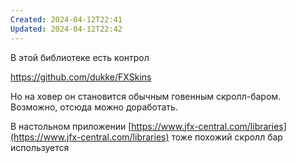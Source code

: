 ```yaml
---
Created: 2024-04-12T22:41
Updated: 2024-04-12T22:42
---
```

В этой библиотеке есть контрол

https://github.com/dukke/FXSkins

Но на ховер он становится обычным говенным скролл-баром. Возможно, отсюда можно доработать.

  

В настольном приложении [https://www.jfx-central.com/libraries](https://www.jfx-central.com/libraries) тоже похожий скролл бар используется